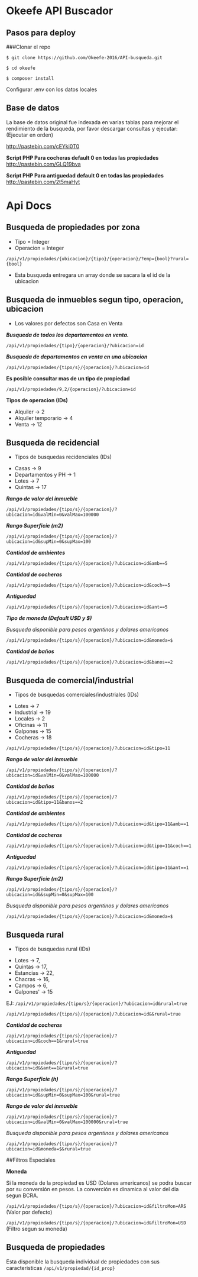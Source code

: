 # Okeefe API Buscador

## Pasos para deploy

###Clonar el repo

`$ git clone https://github.com/Okeefe-2016/API-busqueda.git`

`$ cd okeefe`

`$ composer install`

Configurar .env con los datos locales

## Base de datos

La base de datos original fue indexada en varias tablas para mejorar el rendimiento de la busqueda,
por favor descargar consultas y ejecutar: (Ejecutar en orden)

http://pastebin.com/cEYki0T0

**Script PHP Para cocheras default 0 en todas las propiedades**
http://pastebin.com/GLQ19bva

**Script PHP Para antiguedad default 0 en todas las propiedades**
http://pastebin.com/2t5maHyt

# Api Docs

## Busqueda de propiedades por zona

- Tipo = Integer
- Operacion = Integer

`/api/v1/propiedades/{ubicacion}/{tipo}/{operacion}/?emp={bool}?rural={bool}`

- Esta busqueda entregara un array donde se sacara la el id de la ubicacion

## Busqueda de inmuebles segun tipo, operacion, ubicacion

- Los valores por defectos son Casa en Venta

***Busqueda de todos los departamentos en venta.***

`/api/v1/propiedades/{tipo}/{operacion}/?ubicacion=id`

***Busqueda de departamentos en venta en una ubicacion***

`/api/v1/propiedades/{tipo/s}/{operacion}/?ubicacion=id`

**Es posible consultar mas de un tipo de propiedad**

`/api/v1/propiedades/9,2/{operacion}/?ubicacion=id`

**Tipos de operacion (IDs)**

- Alquiler -> 2
- Alquiler temporario -> 4
- Venta -> 12


## Busqueda de recidencial

* Tipos de busquedas recidenciales (IDs)

- Casas -> 9
- Departamentos y PH -> 1
- Lotes -> 7
- Quintas -> 17

***Rango de valor del inmueble***

`/api/v1/propiedades/{tipo/s}/{operacion}/?ubicacion=id&valMin=0&valMax=100000`

***Rango Superficie (m2)***

`/api/v1/propiedades/{tipo/s}/{operacion}/?ubicacion=id&supMin=0&supMax=100`

***Cantidad de ambientes***

`/api/v1/propiedades/{tipo/s}/{operacion}/?ubicacion=id&amb==5`

***Cantidad de cocheras***

`/api/v1/propiedades/{tipo/s}/{operacion}/?ubicacion=id&coch==5`

***Antiguedad***

`/api/v1/propiedades/{tipo/s}/{operacion}/?ubicacion=id&ant==5`

***Tipo de moneda (Default U$D y $)***

*Busqueda disponible para pesos argentinos y dolares americanos*

`/api/v1/propiedades/{tipo/s}/{operacion}/?ubicacion=id&moneda=$`

***Cantidad de baños***

`/api/v1/propiedades/{tipo/s}/{operacion}/?ubicacion=id&banos==2`

## Busqueda de comercial/industrial

* Tipos de busquedas comerciales/industriales (IDs)

- Lotes -> 7
- Industrial -> 19
- Locales -> 2
- Oficinas -> 11
- Galpones -> 15
- Cocheras -> 18

`/api/v1/propiedades/{tipo/s}/{operacion}/?ubicacion=id&tipo=11`

***Rango de valor del inmueble***

`/api/v1/propiedades/{tipo/s}/{operacion}/?ubicacion=id&valMin=0&valMax=100000`

***Cantidad de baños***

`/api/v1/propiedades/{tipo/s}/{operacion}/?ubicacion=id&tipo=11&banos==2`

***Cantidad de ambientes***

`/api/v1/propiedades/{tipo/s}/{operacion}/?ubicacion=id&tipo=11&amb==1`

***Cantidad de cocheras***

`/api/v1/propiedades/{tipo/s}/{operacion}/?ubicacion=id&tipo=11&coch==1`

***Antiguedad***

`/api/v1/propiedades/{tipo/s}/{operacion}/?ubicacion=id&tipo=11&ant==1`

***Rango Superficie (m2)***

`/api/v1/propiedades/{tipo/s}/{operacion}/?ubicacion=id&&supMin=0&supMax=100`

*Busqueda disponible para pesos argentinos y dolares americanos*

`/api/v1/propiedades/{tipo/s}/{operacion}/?ubicacion=id&moneda=$`

## Busqueda rural

* Tipos de busquedas rural (IDs)

- Lotes -> 7,
- Quintas -> 17,
- Estancias -> 22,
- Chacras -> 16,
- Campos -> 6,
- Galpones' -> 15

EJ: `/api/v1/propiedades/{tipo/s}/{operacion}/?ubicacion=id&rural=true`

`/api/v1/propiedades/{tipo/s}/{operacion}/?ubicacion=id&&rural=true`

***Cantidad de cocheras***

`/api/v1/propiedades/{tipo/s}/{operacion}/?ubicacion=id&coch==1&rural=true`

***Antiguedad***

`/api/v1/propiedades/{tipo/s}/{operacion}/?ubicacion=id&&ant==1&rural=true`

***Rango Superficie (h)***

`/api/v1/propiedades/{tipo/s}/{operacion}/?ubicacion=id&supMin=0&supMax=100&rural=true`

***Rango de valor del inmueble***

`/api/v1/propiedades/{tipo/s}/{operacion}/?ubicacion=id&valMin=0&valMax=100000&rural=true`

*Busqueda disponible para pesos argentinos y dolares americanos*

`/api/v1/propiedades/{tipo/s}/{operacion}/?ubicacion=id&moneda=$&rural=true`

##Filtros Especiales

**Moneda**

Si la moneda de la propiedad es USD (Dolares americanos) se podra buscar por su
conversión en pesos. La converción es dinamica al valor del dia segun BCRA.

`/api/v1/propiedades/{tipo/s}/{operacion}/?ubicacion=id&filtroMon=ARS`  (Valor por defecto)

`/api/v1/propiedades/{tipo/s}/{operacion}/?ubicacion=id&filtroMon=USD` (Filtro segun su moneda)

## Busqueda de propiedades
Esta disponible la busqueda individual de propiedades con sus caracteristicas
`/api/v1/propiedad/{id_prop}`




